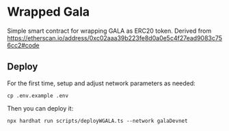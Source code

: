 # Wrapped Gala
Simple smart contract for wrapping GALA as ERC20 token. Derived from https://etherscan.io/address/0xc02aaa39b223fe8d0a0e5c4f27ead9083c756cc2#code

## Deploy
For the first time, setup and adjust network parameters as needed:
```shell
cp .env.example .env
```

Then you can deploy it:
```shell
npx hardhat run scripts/deployWGALA.ts --network galaDevnet
```
